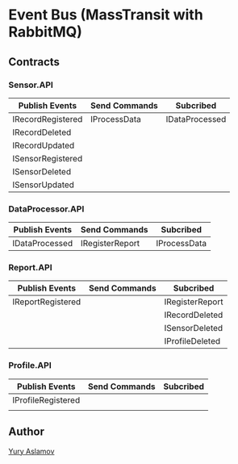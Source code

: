 # Event Bus (MassTransit with RabbitMQ)

## Contracts

### Sensor.API

| Publish Events    | Send Commands       | Subcribed             |
|-------------------|---------------------|-----------------------|
| IRecordRegistered | IProcessData        | IDataProcessed        |+
| IRecordDeleted    |                     |                       |-
| IRecordUpdated    |                     |                       |-
| ISensorRegistered |                     |                       |-
| ISensorDeleted    |                     |                       |-
| ISensorUpdated    |                     |                       |-

### DataProcessor.API

| Publish Events    | Send Commands       | Subcribed             |
|-------------------|---------------------|-----------------------|
| IDataProcessed    | IRegisterReport     | IProcessData          |+

### Report.API

| Publish Events    | Send Commands       | Subcribed             |
|-------------------|---------------------|-----------------------|
| IReportRegistered |                     | IRegisterReport       |-
|                   |                     | IRecordDeleted        |-
|                   |                     | ISensorDeleted        |-
|                   |                     | IProfileDeleted       |-

### Profile.API

| Publish Events    | Send Commands       | Subcribed             |
|-------------------|---------------------|-----------------------|
| IProfileRegistered|                     |                       |-
|                   |                     |                       |-

## Author

[Yury Aslamov](https://aslamovyura.github.io/)